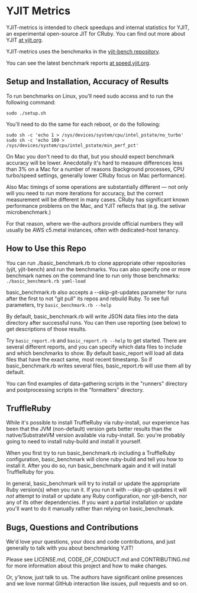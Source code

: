 # YJIT Metrics

YJIT-metrics is intended to check speedups and internal statistics for YJIT,
an experimental open-source JIT for CRuby. You can find out more about YJIT
[at yjit.org](https://yjit.org).

YJIT-metrics uses the benchmarks in the
[yjit-bench repository](https://github.com/Shopify/yjit-bench).

You can see the latest benchmark reports
[at speed.yjit.org](https://speed.yjit.org).

## Setup and Installation, Accuracy of Results

To run benchmarks on Linux, you'll need sudo access and to run the following command:

    sudo ./setup.sh

You'll need to do the same for each reboot, or do the following:

    sudo sh -c 'echo 1 > /sys/devices/system/cpu/intel_pstate/no_turbo'
    sudo sh -c 'echo 100 > /sys/devices/system/cpu/intel_pstate/min_perf_pct'

On Mac you don't need to do that, but you should expect benchmark accuracy will be lower. Anecdotally it's hard to measure differences less than 3% on a Mac for a number of reasons (background processes, CPU turbo/speed settings, generally lower CRuby focus on Mac performance).

Also Mac timings of some operations are substantially different &mdash; not only will you need to run more iterations for accuracy, but the correct measurement will be different in many cases. CRuby has significant known performance problems on the Mac, and YJIT reflects that (e.g. the setivar microbenchmark.)

For that reason, where we-the-authors provide official numbers they will usually be AWS c5.metal instances, often with dedicated-host tenancy.

## How to Use this Repo

You can run ./basic_benchmark.rb to clone appropriate other repositories (yjit, yjit-bench) and run the benchmarks. You can also specify one or more benchmark names on the command line to run only those benchmarks: `./basic_benchmark.rb yaml-load`

basic_benchmark.rb also accepts a --skip-git-updates parameter for runs after the first to not "git pull" its repos and rebuild Ruby. To see full parameters, try `basic_benchmark.rb --help`

By default, basic_benchmark.rb will write JSON data files into the data directory after successful runs. You can then use reporting (see below) to get descriptions of those results.

Try `basic_report.rb` and `basic_report.rb --help` to get started. There are several different reports, and you can specify which data files to include and which benchmarks to show. By default basic_report will load all data files that have the exact same, most recent timestamp. So if basic_benchmark.rb writes several files, basic_report.rb will use them all by default.

You can find examples of data-gathering scripts in the "runners" directory and postprocessing scripts in the "formatters" directory.

## TruffleRuby

While it's possible to install TruffleRuby via ruby-install, our experience has been that the JVM (non-default) version gets better results than the native/SubstrateVM version available via ruby-install. So: you're probably going to need to install ruby-build and install it yourself.

When you first try to run basic_benchmark.rb including a TruffleRuby configuration, basic_benchmark will clone ruby-build and tell you how to install it. After you do so, run basic_benchmark again and it will install TruffleRuby for you.

In general, basic_benchmark will try to install or update the appropriate Ruby version(s) when you run it. If you run it with --skip-git-updates it will *not* attempt to install or update any Ruby configuration, nor yjit-bench, nor any of its other dependencies. If you want a partial installation or update you'll want to do it manually rather than relying on basic_benchmark.

## Bugs, Questions and Contributions

We'd love your questions, your docs and code contributions, and just generally to talk with you about benchmarking YJIT!

Please see LICENSE.md, CODE_OF_CONDUCT.md and CONTRIBUTING.md for more information about this project and how to make changes.

Or, y'know, just talk to us. The authors have significant online presences and we love normal GitHub interaction like issues, pull requests and so on.
